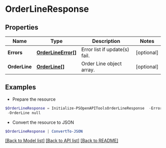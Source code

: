 # OrderLineResponse
## Properties

Name | Type | Description | Notes
------------ | ------------- | ------------- | -------------
**Errors** | [**OrderLineError[]**](OrderLineError.md) | Error list if update(s) fail. | [optional] 
**OrderLine** | [**OrderLine[]**](OrderLine.md) | Order Line object array. | [optional] 

## Examples

- Prepare the resource
```powershell
$OrderLineResponse = Initialize-PSOpenAPIToolsOrderLineResponse  -Errors null `
 -OrderLine null
```

- Convert the resource to JSON
```powershell
$OrderLineResponse | ConvertTo-JSON
```

[[Back to Model list]](../README.md#documentation-for-models) [[Back to API list]](../README.md#documentation-for-api-endpoints) [[Back to README]](../README.md)

